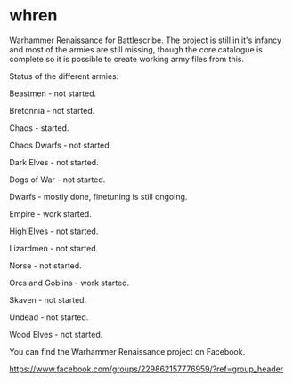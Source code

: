 # whren
 Warhammer Renaissance for Battlescribe. The project is still in it's infancy and most of the armies are still missing, though the core catalogue is complete so it is possible to create working army files from this.
 
Status of the different armies:

Beastmen - not started.

Bretonnia - not started.

Chaos - started.

Chaos Dwarfs - not started.

Dark Elves - not started.

Dogs of War - not started.

Dwarfs - mostly done, finetuning is still ongoing.

Empire - work started.

High Elves - not started.

Lizardmen - not started.

Norse - not started.

Orcs and Goblins - work started.

Skaven - not started.

Undead - not started.

Wood Elves - not started.

 
You can find the Warhammer Renaissance project on Facebook.
 
https://www.facebook.com/groups/229862157776959/?ref=group_header
